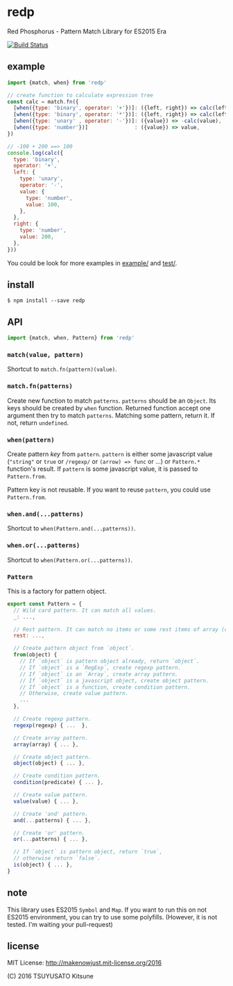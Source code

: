 # redp

Red Phosphorus - Pattern Match Library for ES2015 Era

[![Build Status](https://travis-ci.org/MakeNowJust/redp.svg?branch=master)](https://travis-ci.org/MakeNowJust/redp)


## example

```javascript
import {match, when} from 'redp'

// create function to calculate expression tree
const calc = match.fn({
  [when({type: 'binary', operator: '+'})]: ({left, right}) => calc(left) + calc(right),
  [when({type: 'binary', operator: '*'})]: ({left, right}) => calc(left) * calc(right),
  [when({type: 'unary' , operator: '-'})]: ({value}) => -calc(value),
  [when({type: 'number'})]               : ({value}) => value,
})

// -100 + 200 ==> 100
console.log(calc({
  type: 'binary',
  operator: '+',
  left: {
    type: 'unary',
    operator: '-',
    value: {
      type: 'number',
      value: 100,
    },
  },
  right: {
    type: 'number',
    value: 200,
  },
}))
```

You could be look for more examples in [example/](./example/) and [test/](./test/).


## install

```console
$ npm install --save redp
```


## API

```javascript
import {match, when, Pattern} from 'redp'
```

### `match(value, pattern)`

Shortcut to `match.fn(pattern)(value)`.

### `match.fn(patterns)`

Create new function to match `patterns`. `patterns` should be an `Object`. Its keys should be created by `when` function. Returned function accept one argument then try to match `patterns`. Matching some pattern, return it. If not, return `undefined`.

### `when(pattern)`

Create pattern *key* from `pattern`. `pattern` is either some javascript value (`"string"` or `true` or `/regexp/` or `(arrow) => func` or ...) or `Pattern.*` function's result. If `pattern` is some javascript value, it is passed to `Pattern.from`.

Pattern key is not reusable. If you want to reuse `pattern`, you could use `Pattern.from`.

### `when.and(...patterns)`

Shortcut to `when(Pattern.and(...patterns))`.

### `when.or(...patterns)`

Shortcut to `when(Pattern.or(...patterns))`.

### `Pattern`

This is a factory for pattern object.

```javascript
export const Pattern = {
  // Wild card pattern. It can match all values.
  _: ...,

  // Rest pattern. It can match no items or some rest items of array (cannot object!).
  rest: ...,

  // Create pattern object from `object`.
  from(object) {
    // If `object` is pattern object already, return `object`.
    // If `object` is a `RegExp`, create regexp pattern.
    // If `object` is an `Array`, create array pattern.
    // If `object` is a javascript object, create object pattern.
    // If `object` is a function, create condition pattern.
    // Otherwise, create value pattern.
    ...
  },

  // Create regexp pattern.
  regexp(regexp) { ...  },

  // Create array pattern.
  array(array) { ... },

  // Create object pattern.
  object(object) { ... },

  // Create condition pattern.
  condition(predicate) { ... },

  // Create value pattern.
  value(value) { ... },

  // Create 'and' pattern.
  and(...patterns) { ... },

  // Create 'or' pattern.
  or(...patterns) { ... },

  // If `object` is pattern object, return `true`,
  // otherwise return `false`.
  is(object) { ... },
}
```


## note

This library uses ES2015 `Symbol` and `Map`. If you want to run this on not ES2015 environment, you can try to use some polyfills. (However, it is not tested. I'm waiting your pull-request)


## license

MIT License: <http://makenowjust.mit-license.org/2016>

(C) 2016 TSUYUSATO Kitsune
